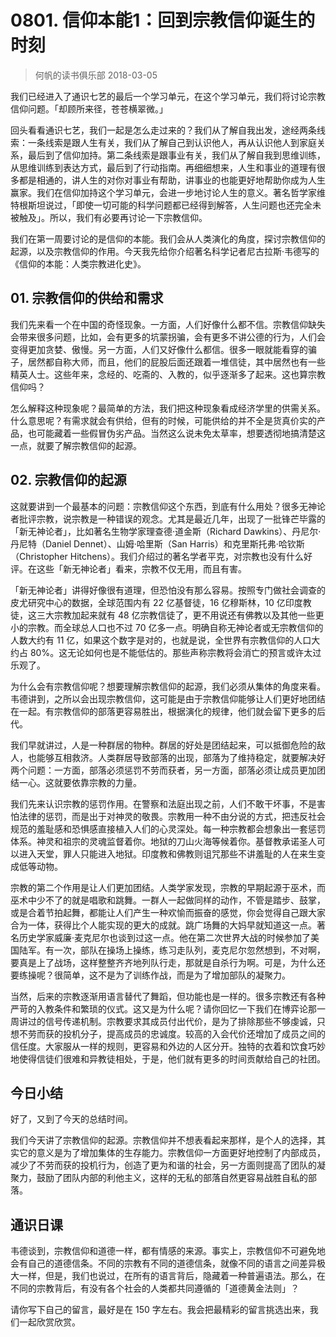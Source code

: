 # 0801. 信仰本能1：回到宗教信仰诞生的时刻
> 何帆的读书俱乐部
2018-03-05

我们已经进入了通识七艺的最后一个学习单元，在这个学习单元，我们将讨论宗教信仰问题。「却顾所来径，苍苍横翠微。」

回头看看通识七艺，我们一起是怎么走过来的？我们从了解自我出发，途经两条线索：一条线索是跟人生有关，我们从了解自己到认识他人，再从认识他人到家庭关系，最后到了信仰加持。第二条线索是跟事业有关，我们从了解自我到思维训练，从思维训练到表达方式，最后到了行动指南。再细细想来，人生和事业的道理有很多都是相通的，讲人生的对你对事业有帮助，讲事业的也能更好地帮助你成为人生赢家。我们在信仰加持这个学习单元，会进一步地讨论人生的意义。著名哲学家维特根斯坦说过，「即使一切可能的科学问题都已经得到解答，人生问题也还完全未被触及」。所以，我们有必要再讨论一下宗教信仰。

我们在第一周要讨论的是信仰的本能。我们会从人类演化的角度，探讨宗教信仰的起源，以及宗教信仰的作用。今天我先给你介绍著名科学记者尼古拉斯·韦德写的《信仰的本能：人类宗教进化史》。

## 01. 宗教信仰的供给和需求

我们先来看一个在中国的奇怪现象。一方面，人们好像什么都不信。宗教信仰缺失会带来很多问题，比如，会有更多的坑蒙拐骗，会有更多不讲公德的行为，人们会变得更加贪婪、傲慢。另一方面，人们又好像什么都信。很多一眼就能看穿的骗子，居然都自称大师，而且，他们的屁股后面还跟着一堆信徒，其中居然也有一些精英人士。这些年来，念经的、吃斋的、入教的，似乎逐渐多了起来。这也算宗教信仰吗？

怎么解释这种现象呢？最简单的方法，我们把这种现象看成经济学里的供需关系。什么意思呢？有需求就会有供给，但有的时候，可能供给的并不全是货真价实的产品，也可能藏着一些假冒伪劣产品。当然这么说未免太草率，想要透彻地搞清楚这一点，就要了解宗教信仰的起源。

## 02. 宗教信仰的起源

这就要讲到一个最基本的问题：宗教信仰这个东西，到底有什么用处？很多无神论者批评宗教，说宗教是一种错误的观念。尤其是最近几年，出现了一批锋芒毕露的「新无神论者」，比如著名生物学家理查德·道金斯（Richard Dawkins）、丹尼尔·丹尼特（Daniel Dennet）、山姆·哈里斯（San Harris）和克里斯托弗·哈钦斯（Christopher Hitchens）。我们介绍过的著名学者平克，对宗教也没有什么好评。在这些「新无神论者」看来，宗教不仅无用，而且有害。

「新无神论者」讲得好像很有道理，但恐怕没有那么容易。按照专门做社会调查的皮尤研究中心的数据，全球范围内有 22 亿基督徒，16 亿穆斯林，10 亿印度教徒，这三大宗教加起来就有 48 亿宗教信徒了，更不用说还有佛教以及其他一些更小的宗教。而全球总人口也不过 70 亿多一点。明确自称无神论者或无宗教信仰的人数大约有 11 亿，如果这个数字是对的，也就是说，全世界有宗教信仰的人口大约占 80%。这无论如何也是不能低估的。那些声称宗教将会消亡的预言或许太过乐观了。

为什么会有宗教信仰呢？想要理解宗教信仰的起源，我们必须从集体的角度来看。韦德讲到，之所以会出现宗教信仰，这可能是由于宗教信仰能够让人们更好地团结在一起。有宗教信仰的部落更容易胜出，根据演化的规律，他们就会留下更多的后代。

我们早就讲过，人是一种群居的物种。群居的好处是团结起来，可以抵御危险的敌人，也能够互相救济。人类群居导致部落的出现，部落为了维持稳定，就要解决好两个问题：一方面，部落必须惩罚不劳而获者，另一方面，部落必须让成员更加团结一心。这就要依靠宗教的力量。

我们先来认识宗教的惩罚作用。在警察和法庭出现之前，人们不敢干坏事，不是害怕法律的惩罚，而是出于对神灵的敬畏。宗教用一种不由分说的方式，把违反社会规范的羞耻感和恐惧感直接植入人们的心灵深处。每一种宗教都会想象出一套惩罚体系。神灵和祖宗的灵魂监督着你。地狱的刀山火海等候着你。基督教承诺圣人可以进入天堂，罪人只能进入地狱。印度教和佛教则诅咒那些不讲羞耻的人在来生变成低等动物。

宗教的第二个作用是让人们更加团结。人类学家发现，宗教的早期起源于巫术，而巫术中少不了的就是唱歌和跳舞。一群人一起做同样的动作，不管是踏步、鼓掌，或是合着节拍起舞，都能让人们产生一种欢愉而振奋的感觉，你会觉得自己跟大家合为一体，获得比个人能实现的更大的成就。跳广场舞的大妈早就知道这一点。著名历史学家威廉·麦克尼尔也谈到过这一点。他在第二次世界大战的时候参加了美国陆军。有一次，部队在操场上操练，练习走队列，麦克尼尔忽然想到，不对啊，要真是上了战场，这样整整齐齐地列队行走，那就是自杀行为啊。可是，为什么还要练操呢？很简单，这不是为了训练作战，而是为了增加部队的凝聚力。

当然，后来的宗教逐渐用语言替代了舞蹈，但功能也是一样的。很多宗教还有各种严苛的入教条件和繁琐的仪式。这又是为什么呢？请你回忆一下我们在博弈论那一周讲过的信号传递机制。宗教要求其成员付出代价，是为了排除那些不够虔诚，只想不劳而获的投机分子，提高成员的忠诚度。较高的入会代价还增加了成员之间的信任度。大家服从一样的规则，更容易和外边的人区分开。独特的衣着和饮食巧妙地使得信徒们很难和异教徒相处，于是，他们就有更多的时间贡献给自己的社团。

## 今日小结

好了，又到了今天的总结时间。

我们今天讲了宗教信仰的起源。宗教信仰并不想表看起来那样，是个人的选择，其实它的意义是为了增加集体的生存能力。宗教信仰一方面更好地控制了内部成员，减少了不劳而获的投机行为，创造了更为和谐的社会，另一方面则提高了团队的凝聚力，鼓励了团队内部的利他主义，这样的无私的部落自然更容易战胜自私的部落。

## 通识日课

韦德谈到，宗教信仰和道德一样，都有情感的来源。事实上，宗教信仰不可避免地会有自己的道德信条。不同的宗教有不同的道德信条，就像不同的语言之间差异极大一样，但是，我们也说过，在所有的语言背后，隐藏着一种普遍语法。那么，在不同的宗教背后，有没有各个社会的人类都共同遵循的「道德黄金法则」？

请你写下自己的留言，最好是在 150 字左右。我会把最精彩的留言挑选出来，我们一起欣赏欣赏。

